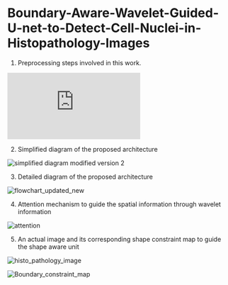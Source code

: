 # Boundary-Aware-Wavelet-Guided-U-net-to-Detect-Cell-Nuclei-in-Histopathology-Images

1. Preprocessing steps involved in this work.

![preprocessing](https://github.com/tamjidimtiaz/Shape-Aware-Wavelet-Guided-U-net-to-Detect-Cell-Nuclei-in-Microscopy-Images/blob/4ff056c80079fd1e44b5ba034747ac37e6b19697/preprocessing.py)

2. Simplified diagram of the proposed architecture

![simplified diagram modified version 2](https://github.com/tamjidimtiaz/Shape-Aware-Wavelet-Guided-U-net-to-Detect-Cell-Nuclei-in-Microscopy-Images/blob/4ff056c80079fd1e44b5ba034747ac37e6b19697/simplified%20diagram%20modified%20version%202.png)

3. Detailed diagram of the proposed architecture

![flowchart_updated_new](https://github.com/tamjidimtiaz/Boundary-Aware-Wavelet-Guided-U-net-to-Detect-Cell-Nuclei-in-Microscopy-Images/blob/48b0082683aebced137255ccac4c2605a3fc7a97/flowchart_updated_new.png)

4. Attention mechanism to guide the spatial information through wavelet information

![attention](https://github.com/tamjidimtiaz/Shape-Aware-Wavelet-Guided-U-net-to-Detect-Cell-Nuclei-in-Microscopy-Images/blob/4ff056c80079fd1e44b5ba034747ac37e6b19697/attention.png)

5. An actual image and its corresponding shape constraint map to guide the shape aware unit

![histo_pathology_image](https://github.com/tamjidimtiaz/Shape-Aware-Wavelet-Guided-U-net-to-Detect-Cell-Nuclei-in-Microscopy-Images/blob/4ff056c80079fd1e44b5ba034747ac37e6b19697/00ae65c1c6631ae6f2be1a449902976e6eb8483bf6b0740d00530220832c6d3e.png)

![Boundary_constraint_map](https://github.com/tamjidimtiaz/Shape-Aware-Wavelet-Guided-U-net-to-Detect-Cell-Nuclei-in-Microscopy-Images/blob/efec9e4098cf1d857693c9c3c864b6d97a727005/shape_constraint_map.PNG)
